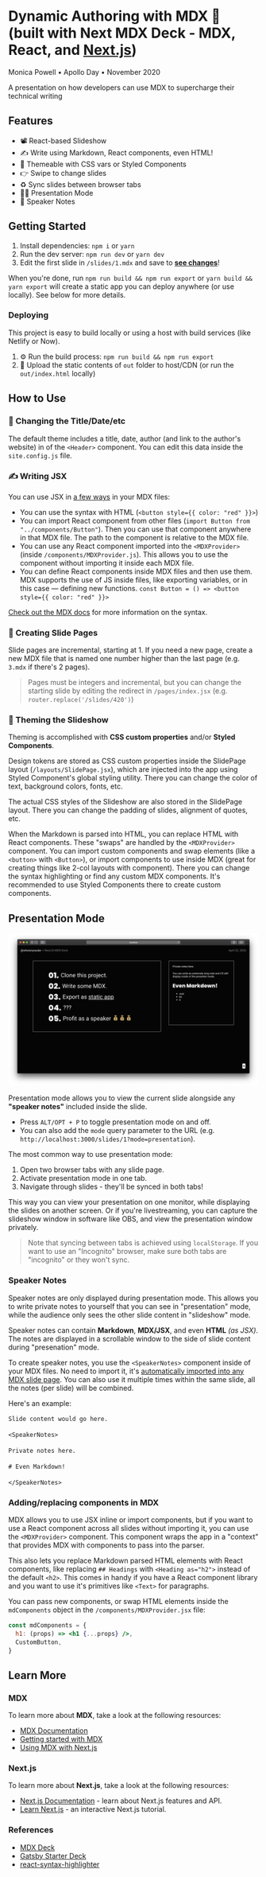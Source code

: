 # Dynamic Authoring with MDX 📝 (built with Next MDX Deck - MDX, React, and [Next.js](https://nextjs.org/))

Monica Powell • Apollo Day • November 2020

A presentation on how developers can use MDX to supercharge their technical writing 

## Features

- 📽 React-based Slideshow
- ✍️ Write using Markdown, React components, even HTML!
- 🎨 Themeable with CSS vars or Styled Components
- 👉 Swipe to change slides
- ♻️ Sync slides between browser tabs
- 👨‍💻 Presentation Mode
- 📝 Speaker Notes

## Getting Started

1. Install dependencies: `npm i` or `yarn`
2. Run the dev server: `npm run dev` or `yarn dev`
3. Edit the first slide in `/slides/1.mdx` and save to [**see changes**](http://localhost:3000/)!

When you're done, run `npm run build && npm run export` or `yarn build && yarn export` will create a static app you can deploy anywhere (or use locally). See below for more details.

### Deploying

This project is easy to build locally or using a host with build services (like Netlify or Now).

1. ⚙️ Run the build process: `npm run build && npm run export`
1. 🚀 Upload the static contents of `out` folder to host/CDN (or run the `out/index.html` locally)

## How to Use

### 💬 Changing the Title/Date/etc

The default theme includes a title, date, author (and link to the author's website) in of the `<Header>` component. You can edit this data inside the `site.config.js` file. 

### ✍️ Writing JSX

You can use JSX in [a few ways](https://mdxjs.com/getting-started) in your MDX files:

- You can use the syntax with HTML (`<button style={{ color: "red" }}>`)
- You can import React component from other files (`import Button from "../components/Button"`). Then you can use that component anywhere in that MDX file. The path to the component is relative to the MDX file.
- You can use any React component imported into the `<MDXProvider>` (inside `/components/MDXProvider.js`). This allows you to use the component without importing it inside each MDX file.
- You can define React components inside MDX files and then use them. MDX supports the use of JS inside files, like exporting variables, or in this case — defining new functions. `const Button = () => <button style={{ color: "red" }}>`

[Check out the MDX docs](https://mdxjs.com/getting-started) for more information on the syntax.

### 📃 Creating Slide Pages

Slide pages are incremental, starting at 1. If you need a new page, create a new MDX file that is named one number higher than the last page (e.g. `3.mdx` if there's 2 pages).

> Pages must be integers and incremental, but you can change the starting slide by editing the redirect in `/pages/index.jsx` (e.g. `router.replace('/slides/420')`)

### 🎨 Theming the Slideshow

Theming is accomplished with **CSS custom properties** and/or **Styled Components**. 

Design tokens are stored as CSS custom properties inside the SlidePage layout (`/layouts/SlidePage.jsx`), which are injected into the app using Styled Component's global styling utility. There you can change the color of text, background colors, fonts, etc.

The actual CSS styles of the Slideshow are also stored in the SlidePage layout. There you can change the padding of slides, alignment of quotes, etc.

When the Markdown is parsed into HTML, you can replace HTML with React components. These "swaps" are handled by the `<MDXProvider>` component. You can import custom components and swap elements (like a `<button>` with `<Button>`), or import components to use inside MDX (great for creating things like 2-col layouts with component). There you can change the syntax highlighting or find any custom MDX components. It's recommended to use Styled Components there to create custom components.

## Presentation Mode

![Presentation Mode](./screenshots/next-mdx-deck-presentation.png)

Presentation mode allows you to view the current slide alongside any **"speaker notes"** included inside the slide.

- Press `ALT/OPT + P` to toggle presentation mode on and off.
- You can also add the `mode` query parameter to the URL (e.g. `http://localhost:3000/slides/1?mode=presentation`).

The most common way to use presentation mode:

1. Open two browser tabs with any slide page.
2. Activate presentation mode in one tab.
3. Navigate through slides - they'll be synced in both tabs!

This way you can view your presentation on one monitor, while displaying the slides on another screen. Or if you're livestreaming, you can capture the slideshow window in software like OBS, and view the presentation window privately.

> Note that syncing between tabs is achieved using `localStorage`. If you want to use an "Incognito" browser, make sure both tabs are "incognito" or they won't sync.

### Speaker Notes

Speaker notes are only displayed during presentation mode. This allows you to write private notes to yourself that you can see in "presentation" mode, while the audience only sees the other slide content in "slideshow" mode.

Speaker notes can contain **Markdown**, **MDX/JSX**, and even **HTML** *(as JSX)*. The notes are displayed in a scrollable window to the side of slide content during "presenation" mode.

To create speaker notes, you use the `<SpeakerNotes>` component inside of your MDX files. No need to import it, it's [automatically imported into any MDX slide page](components/MDXProvider.jsx). You can also use it multiple times within the same slide, all the notes (per slide) will be combined. 

Here's an example:

```mdx
Slide content would go here.

<SpeakerNotes>
    
Private notes here. 

# Even Markdown!

</SpeakerNotes>
```

### Adding/replacing components in MDX

MDX allows you to use JSX inline or import components, but if you want to use a React component across all slides without importing it, you can use the `<MDXProvider>` component. This component wraps the app in a "context" that provides MDX with components to pass into the parser. 

This also lets you replace Markdown parsed HTML elements with React components, like replacing `## Headings` with `<Heading as="h2">` instead of the default `<h2>`. This comes in handy if you have a React component library and you want to use it's primitives like `<Text>` for paragraphs.

You can pass new components, or swap HTML elements inside the `mdComponents` object in the `/components/MDXProvider.jsx` file:

```jsx
const mdComponents = {
  h1: (props) => <h1 {...props} />,
  CustomButton,
}
```

## Learn More

### MDX

To learn more about **MDX**, take a look at the following resources:

- [MDX Documentation](https://mdxjs.com/)
- [Getting started with MDX](https://mdxjs.com/getting-started)
- [Using MDX with Next.js](https://mdxjs.com/getting-started/next)

### Next.js

To learn more about **Next.js**, take a look at the following resources:

- [Next.js Documentation](https://nextjs.org/docs) - learn about Next.js features and API.
- [Learn Next.js](https://nextjs.org/learn) - an interactive Next.js tutorial.

### References

- [MDX Deck](https://github.com/jxnblk/mdx-deck/blob/master/packages/gatsby-theme/src/hooks/use-storage.js)
- [Gatsby Starter Deck](https://www.gatsbyjs.org/starters/fabe/gatsby-starter-deck/)
- [react-syntax-highlighter](https://github.com/conorhastings/react-syntax-highlighter)
